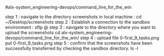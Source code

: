 #alx-system_engineering-devops/command_line_for_the_win

step 1 : navigate to the directory screenshots in local machine :
		 cd ~/Desktop/screenshots
step 2 : Establish a connection to the sandbox environment : 
		 sftp <username>@<hostname>
step 3 : navigate to the directory where you want to upload the screenshots
         cd alx-system_engineering-devops/command_line_for_the_win/
step 4 : upload file 0-first_9_tasks.png
         put 0-first_9_tasks.png
step 5 : confirm that the screenshots have been successfully transferred by checking the sandbox directory.
         ls -l
